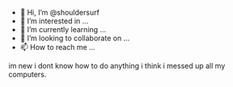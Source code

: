 - 👋 Hi, I’m @shouldersurf
- 👀 I’m interested in ...
- 🌱 I’m currently learning ...
- 💞️ I’m looking to collaborate on ...
- 📫 How to reach me ...

<!---
shouldersurf/shouldersurf is a ✨ special ✨ repository because its `README.md` (this file) appears on your GitHub profile.
You can click the Preview link to take a look at your changes.
--->im new i dont know how to do anything i think i messed up all my computers.
